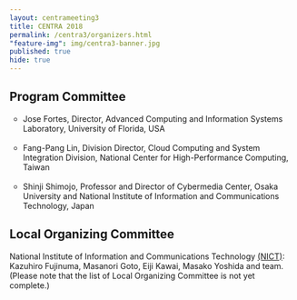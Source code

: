 ```yaml
---
layout: centrameeting3
title: CENTRA 2018
permalink: /centra3/organizers.html
"feature-img": img/centra3-banner.jpg
published: true
hide: true
---
```


## Program Committee

<p><ul type="circle">
<li>Jose Fortes, Director, Advanced Computing and Information Systems Laboratory, University of Florida, USA </li><br />
<li>Fang-Pang Lin, Division Director, Cloud Computing and System Integration Division, National Center for High-Performance Computing, Taiwan</li> <br />
<li>Shinji Shimojo, Professor and Director of Cybermedia Center, Osaka University and National Institute of Information and Communications Technology, Japan</li>
</ul>
</p>

## Local Organizing Committee

<p>
National Institute of Information and Communications Technology <a href="https://www.nict.go.jp/en/" target="_blank">(NICT)</a>: Kazuhiro Fujinuma, Masanori Goto, Eiji Kawai, Masako Yoshida and team. (Please note that the list of Local Organizing Committee is not yet complete.)
</p>
